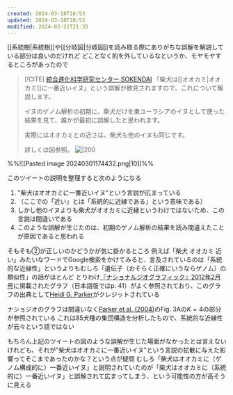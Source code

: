 ```yaml
---
created: 2024-03-18T18:53
updated: 2024-03-18T18:53
modified: 2024-03-21T21:35
---
```

[[系統樹|系統樹]]や[[分岐図|分岐図]]を読み取る際にありがちな誤解を解説している部分は良いのだけれど
どことなく的を外しているなというか、モヤモヤするところがあったので

> [!CITE] [統合進化科学研究センター SOKENDAI](https://twitter.com/SOKENDAI_ESB/status/1762738259468399048)
> 「柴犬は[[オオカミ|オオカミ]]に一番近いイヌ」という誤解が散見されますので、これについて解説します。
> 
> イヌのゲノム解析の初期に、柴犬だけを東ユーラシアのイヌとして使った結果を見て、誰かが最初に誤解したと思われます。
> 
> 実際にはオオカミとの近さは、柴犬も他のイヌも同じです。
> 
> 詳しくは図参照。
> ![|200](https://pbs.twimg.com/media/GHaA7_sbQAAEHhW?format=jpg&name=4096x4096)

%%![[Pasted image 20240301174432.png|10]]%%

このツイートの説明を整理すると次のようになる
1. "柴犬はオオカミに一番近いイヌ"という言説が広まっている
2. （ここでの「近い」とは「系統的に近縁である」という意味である）
3. しかし他のイヌよりも柴犬がオオカミに近縁というわけではないため、この言説は間違いである
4. このような誤解が生じたのは、初期のゲノム解析の結果を読み間違えたことが原因であると思われる

そもそも②が正しいのかどうかが気に掛かるところ
例えば「柴犬 オオカミ 近い」みたいなワードでGoogle検索をかけてみると、言及されているのは「系統的な近縁性」というよりもむしろ「遺伝子（おそらく正確にいうならゲノム）の類似性」の話がほとんど
とりわけ[『ナショナルジオグラフィック』2012年2月号](https://natgeo.nikkeibp.co.jp/nng/article/20120120/296810/)に掲載されたグラフ（日本語版ではp. 41）がよく参照されており、このグラフの出典として[Heidi G. Parker](https://www.genome.gov/staff/Heidi-G-Parker-PhD)がクレジットされている

ナショジオのグラフは間違いなく[Parker et al. (2004)](https://doi.org/10.1126/science.1097406)のFig. 3Aの$K = 4$の部分が参照されている
これは85犬種の集団構造を分析したもので、系統的な近縁性が云々という話ではない

もちろん上記のツイートの図のような誤解が生じた場面がなかったとは言えないけれども、それが"柴犬はオオカミに一番近いイヌ"という言説の拡散に与えた影響ってそこまであったのかな？という点が疑問
むしろ「柴犬はオオカミに（ゲノム構成的に）一番近いイヌ」と説明されていたのが「柴犬はオオカミに（系統的に）一番近いイヌ」と誤解されて広まってしまう、という可能性の方が高そうに見える

